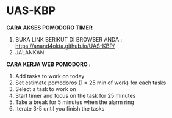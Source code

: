 # UAS-KBP

**CARA AKSES POMODORO TIMER**
1. BUKA LINK BERIKUT DI BROWSER ANDA :
   https://anand4okta.github.io/UAS-KBP/
3. JALANKAN
 
**CARA KERJA WEB POMODORO :** 
1. Add tasks to work on today
2. Set estimate pomodoros (1 = 25 min of work) for each tasks
3. Select a task to work on
4. Start timer and focus on the task for 25 minutes
5. Take a break for 5 minutes when the alarm ring
6. Iterate 3-5 until you finish the tasks


